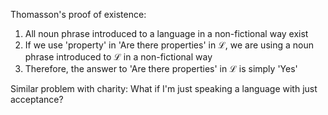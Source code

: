 Thomasson's proof of existence:

1. All noun phrase introduced to a language in a non-fictional way exist
2. If we use 'property' in 'Are there properties' in $\mathscr{L}$, we are using a noun phrase introduced to $\mathscr{L}$ in a non-fictional way
3. Therefore, the answer to 'Are there properties' in $\mathscr{L}$ is simply 'Yes'

Similar problem with charity: What if I'm just speaking a language with just acceptance?